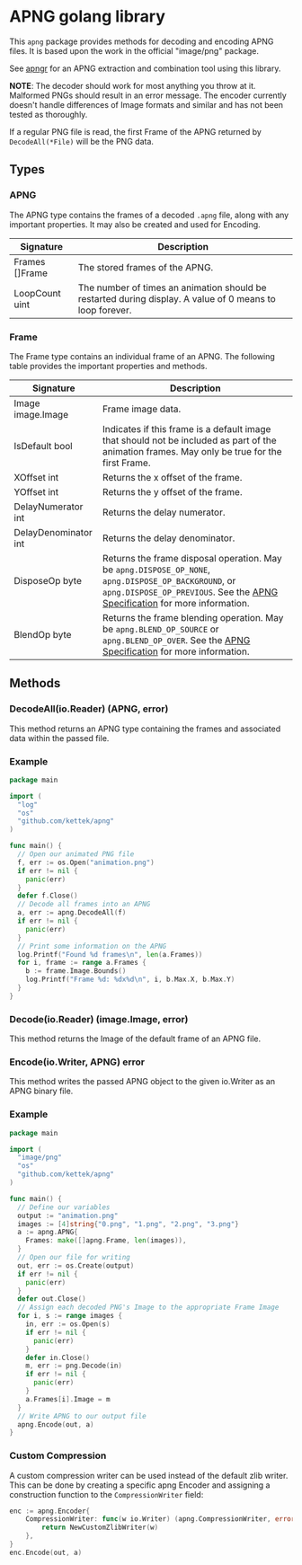 # APNG golang library
This `apng` package provides methods for decoding and encoding APNG files. It is based upon the work in the official "image/png" package.

See [apngr](https://github.com/kettek/apngr) for an APNG extraction and combination tool using this library.

**NOTE**: The decoder should work for most anything you throw at it. Malformed PNGs should result in an error message. The encoder currently doesn't handle differences of Image formats and similar and has not been tested as thoroughly.

If a regular PNG file is read, the first Frame of the APNG returned by `DecodeAll(*File)` will be the PNG data.

## Types
### APNG
The APNG type contains the frames of a decoded `.apng` file, along with any important properties. It may also be created and used for Encoding.

| Signature      | Description                                                                                              |
|----------------|----------------------------------------------------------------------------------------------------------|
| Frames []Frame | The stored frames of the APNG.                                                                           |
| LoopCount uint | The number of times an animation should be restarted during display. A value of 0 means to loop forever. |

### Frame
The Frame type contains an individual frame of an APNG. The following table provides the important properties and methods.

| Signature            | Description                                                                                                                         |
|----------------------|-------------------------------------------------------------------------------------------------------------------------------------|
| Image image.Image    | Frame image data.                                                                                                                   |
| IsDefault bool       | Indicates if this frame is a default image that should not be included as part of the animation frames. May only be true for the first Frame. |
| XOffset int          | Returns the x offset of the frame.                                                                                                  |
| YOffset int          | Returns the y offset of the frame.                                                                                                  |
| DelayNumerator int   | Returns the delay numerator.                                                                                                        |
| DelayDenominator int | Returns the delay denominator.                                                                                                      |
| DisposeOp byte       | Returns the frame disposal operation. May be `apng.DISPOSE_OP_NONE`, `apng.DISPOSE_OP_BACKGROUND`, or `apng.DISPOSE_OP_PREVIOUS`. See the [APNG Specification](https://wiki.mozilla.org/APNG_Specification#.60fcTL.60:_The_Frame_Control_Chunk) for more information. |
| BlendOp byte         | Returns the frame blending operation. May be `apng.BLEND_OP_SOURCE` or `apng.BLEND_OP_OVER`. See the [APNG Specification](https://wiki.mozilla.org/APNG_Specification#.60fcTL.60:_The_Frame_Control_Chunk) for more information. |

## Methods
### DecodeAll(io.Reader) (APNG, error)
This method returns an APNG type containing the frames and associated data within the passed file.

### Example
```go
package main

import (
  "log"
  "os"
  "github.com/kettek/apng"
)

func main() {
  // Open our animated PNG file
  f, err := os.Open("animation.png")
  if err != nil {
    panic(err)
  }
  defer f.Close()
  // Decode all frames into an APNG
  a, err := apng.DecodeAll(f)
  if err != nil {
    panic(err)
  }
  // Print some information on the APNG
  log.Printf("Found %d frames\n", len(a.Frames))
  for i, frame := range a.Frames {
    b := frame.Image.Bounds()
    log.Printf("Frame %d: %dx%d\n", i, b.Max.X, b.Max.Y)
  }
}

```

### Decode(io.Reader) (image.Image, error)
This method returns the Image of the default frame of an APNG file.

### Encode(io.Writer, APNG) error
This method writes the passed APNG object to the given io.Writer as an APNG binary file.

### Example
```go
package main

import (
  "image/png"
  "os"
  "github.com/kettek/apng"
)

func main() {
  // Define our variables
  output := "animation.png"
  images := [4]string{"0.png", "1.png", "2.png", "3.png"}
  a := apng.APNG{
    Frames: make([]apng.Frame, len(images)),
  }
  // Open our file for writing
  out, err := os.Create(output)
  if err != nil {
    panic(err)
  }
  defer out.Close()
  // Assign each decoded PNG's Image to the appropriate Frame Image
  for i, s := range images {
    in, err := os.Open(s)
    if err != nil {
      panic(err)
    }
    defer in.Close()
    m, err := png.Decode(in)
    if err != nil {
      panic(err)
    }
    a.Frames[i].Image = m
  }
  // Write APNG to our output file
  apng.Encode(out, a)
}
```

### Custom Compression
A custom compression writer can be used instead of the default zlib writer. This can be done by creating a specific apng Encoder and assigning a construction function to the `CompressionWriter` field:

```go
enc := apng.Encoder{
	CompressionWriter: func(w io.Writer) (apng.CompressionWriter, error) {
		return NewCustomZlibWriter(w)
	},
}
enc.Encode(out, a)
```
